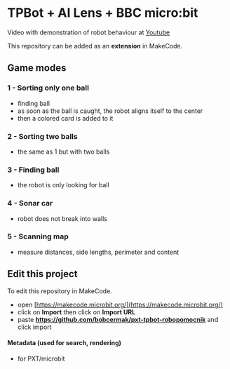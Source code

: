 # TPBot + AI Lens + BBC micro:bit

Video with demonstration of robot behaviour at [Youtube](https://www.youtube.com/watch?v=cEjl44lHPP4)

This repository can be added as an **extension** in MakeCode.

## Game modes

### 1 - Sorting only one ball

* finding ball
* as soon as the ball is caught, the robot aligns itself to the center
* then a colored card is added to it

### 2 - Sorting two balls

* the same as 1 but with two balls

### 3 - Finding ball

* the robot is only looking for ball

### 4 - Sonar car

* robot does not break into walls

### 5 - Scanning map

* measure distances, side lengths, perimeter and content

## Edit this project

To edit this repository in MakeCode.

* open [https://makecode.microbit.org/](https://makecode.microbit.org/)
* click on **Import** then click on **Import URL**
* paste **https://github.com/bobcermak/pxt-tpbot-robopomocnik** and click import

#### Metadata (used for search, rendering)

* for PXT/microbit
<script src="https://makecode.com/gh-pages-embed.js"></script><script>makeCodeRender("{{ site.makecode.home_url }}", "{{ site.github.owner_name }}/{{ site.github.repository_name }}");</script>
